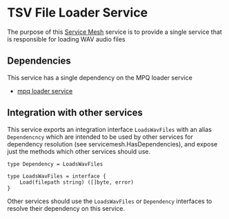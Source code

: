 # TSV File Loader Service
The purpose of this [Service Mesh](https://github.com/gravestench/servicemesh) service is
to provide a single service that is responsible for loading WAV audio files

## Dependencies
This service has a single dependency on the MPQ loader service
* [mpq loader service](../mpqLoader)

## Integration with other services
This service exports an integration interface `LoadsWavFiles` with an alias
`Dependencncy` which are intended to be used by other services for dependency
resolution (see servicemesh.HasDependencies), and expose just the methods which
other services should use.
```golang
type Dependency = LoadsWavFiles

type LoadsWavFiles = interface {
    Load(filepath string) ([]byte, error)
}
```

Other services should use the `LoadsWavFiles` or `Dependency` interfaces to resolve
their dependency on this service.

